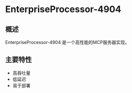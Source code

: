 # EnterpriseProcessor-4904

## 概述

EnterpriseProcessor-4904 是一个高性能的MCP服务器实现。

## 主要特性

- 高吞吐量
- 低延迟
- 易于部署
